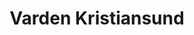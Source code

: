 ---
title: Varden Kristiansund
takenAt: '2022-03-19T16:02:45.000Z'
license: CC BY-ND 4.0
geo:
  lat: 63.11598636082586
  lng: 7.712306178746801
video:
  youtube: r8eYqV8-_Y0

---
